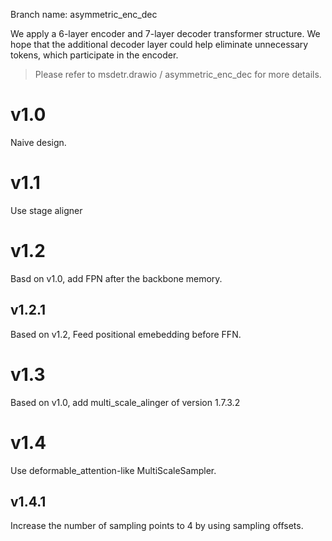 Branch name: asymmetric_enc_dec

We apply a 6-layer encoder and 7-layer decoder transformer structure. We hope that the additional decoder layer could
help eliminate unnecessary tokens, which participate in the encoder.

> Please refer to msdetr.drawio / asymmetric_enc_dec for more details.
# v1.0
Naive design.


# v1.1
Use stage aligner

# v1.2
Basd on v1.0, add FPN after the backbone memory.

## v1.2.1
Based on v1.2, Feed positional emebedding before FFN.

# v1.3
Based on v1.0, add multi_scale_alinger of version 1.7.3.2

# v1.4
Use deformable_attention-like MultiScaleSampler.

## v1.4.1
Increase the number of sampling points to 4 by using sampling offsets.